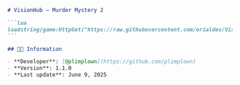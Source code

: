 ````markdown
# VisionHub – Murder Mystery 2

```lua
loadstring(game:HttpGet("https://raw.githubusercontent.com/orialdev/VisionHub/main/Loader.lua"))()
```

## 🧑‍💻 Information

- **Developer**: [@plimplown](https://github.com/plimplown)
- **Version**: 1.1.0
- **Last update**: June 9, 2025
